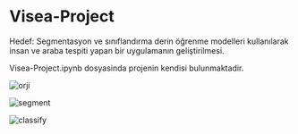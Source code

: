 # Visea-Project

Hedef: Segmentasyon ve sınıflandırma derin öğrenme modelleri kullanılarak insan ve araba tespiti
yapan bir uygulamanın geliştirilmesi.

Visea-Project.ipynb dosyasinda projenin kendisi bulunmaktadir.

![orji](https://user-images.githubusercontent.com/83323146/230279912-33deba46-2659-48b8-baa6-98a3ddaf586b.jpg)

![segment](https://user-images.githubusercontent.com/83323146/230279918-f6d5d2a5-4968-4991-9738-0491d9a2043f.jpg)

![classify](https://user-images.githubusercontent.com/83323146/230279907-11205764-d6b3-4abf-8ba9-b737d0f9c8c6.jpg)
